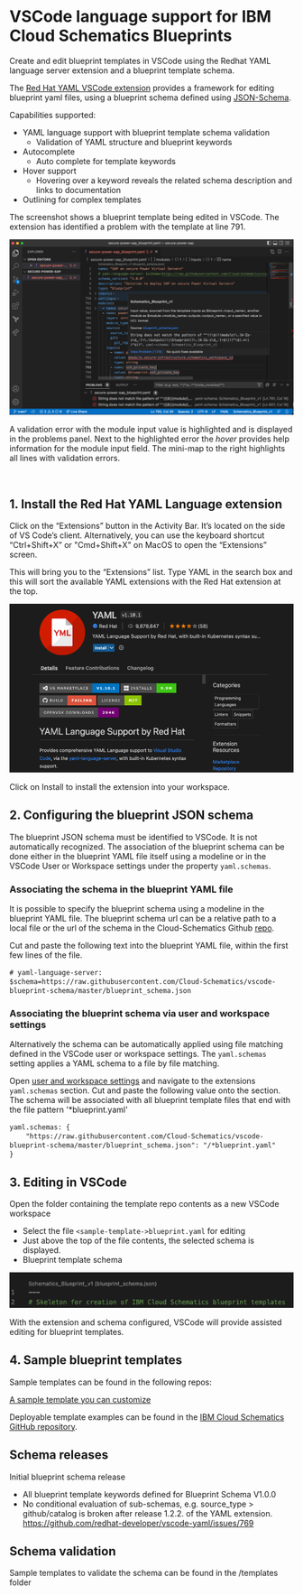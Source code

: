 # VSCode language support for IBM Cloud Schematics Blueprints 

Create and edit blueprint templates in VSCode using the Redhat YAML language server extension and a blueprint template schema. 

The [Red Hat YAML VSCode extension](https://marketplace.visualstudio.com/items?itemName=redhat.vscode-yaml) provides a framework for editing blueprint yaml files, using a blueprint schema defined using [JSON-Schema](https://json-schema.org). 

Capabilities supported:
- YAML language support with blueprint template schema validation
  - Validation of YAML structure and blueprint keywords 
- Autocomplete
  - Auto complete for template keywords
- Hover support
  - Hovering over a keyword reveals the related schema description and links to documentation
- Outlining for complex templates  

The screenshot shows a blueprint template being edited in VSCode. The extension has identified a problem with the template at line 791. 

![Blueprint template ](images/blueprint-vscode.png)

A validation error with the module input value is highlighted and is displayed in the problems panel. Next to the highlighted error the _hover_ provides help information for the module input field. The mini-map to the right highlights all lines with validation errors. 


<br/>

## 1. Install the Red Hat YAML Language extension 

Click on the “Extensions” button in the Activity Bar. It’s located on the side of VS Code’s client. Alternatively, you can use the keyboard shortcut “Ctrl+Shift+X” or "Cmd+Shift+X" on MacOS to open the “Extensions” screen.

This will bring you to the “Extensions” list. Type YAML in the search box and this will sort the available YAML extensions with the Red Hat extension at the top. 

![yamlextension](images/YAMLextension.png)

Click on Install to install the extension into your workspace. 

## 2. Configuring the blueprint JSON schema

The blueprint JSON schema must be identified to VSCode. It is not automatically recognized. The association of the blueprint schema can be done either in the blueprint YAML file itself using a modeline or in the VSCode User or Workspace settings under the property `yaml.schemas`.

### Associating the schema in the blueprint YAML file
It is possible to specify the blueprint schema using a modeline in the blueprint YAML file. The blueprint schema url can be a relative path to a local file or the url of the schema in the Cloud-Schematics Github [repo](https://github.com/Cloud-Schematics/vscode-blueprint-schema).  

Cut and paste the following text into the blueprint YAML file, within the first few lines of the file. 

```
# yaml-language-server: $schema=https://raw.githubusercontent.com/Cloud-Schematics/vscode-blueprint-schema/master/blueprint_schema.json
```

### Associating the blueprint schema via user and workspace settings
Alternatively the schema can be automatically applied using file matching defined in the VSCode user or workspace settings. The `yaml.schemas` setting applies a YAML schema to a file by file matching. 

Open [user and workspace settings](https://code.visualstudio.com/docs/getstarted/settings#_creating-user-and-workspace-settings) and navigate to the extensions `yaml.schemas` section. Cut and paste the following value onto the section. The schema will be associated with all blueprint template files that end with the file pattern '*blueprint.yaml'

```
yaml.schemas: {
    "https://raw.githubusercontent.com/Cloud-Schematics/vscode-blueprint-schema/master/blueprint_schema.json": "/*blueprint.yaml"
}
```

## 3. Editing in VSCode
Open the folder containing the template repo contents as a new VSCode workspace
- Select the file `<sample-template->blueprint.yaml` for editing
- Just above the top of the file contents, the selected schema is displayed.
- Blueprint template schema

![Blueprint template schema](images/vscode-schema-banner.png)  

With the extension and schema configured, VSCode will provide assisted editing for blueprint templates. 

## 4. Sample blueprint templates

Sample templates can be found in the following repos:

[A sample template you can customize ](https://github.com/Cloud-Schematics/blueprint-sample-template)

Deployable template examples can be found in the [IBM Cloud Schematics GitHub repository](https://github.com/orgs/Cloud-Schematics/repositories/?q=topic:blueprint). 


## Schema releases 
Initial blueprint schema release
- All blueprint template keywords defined for Blueprint Schema V1.0.0 
- No conditional evaluation of sub-schemas, e.g. source_type > github/catalog is broken after release 1.2.2. of the YAML extension. https://github.com/redhat-developer/vscode-yaml/issues/769 

## Schema validation

Sample templates to validate the schema can be found in the /templates folder 


